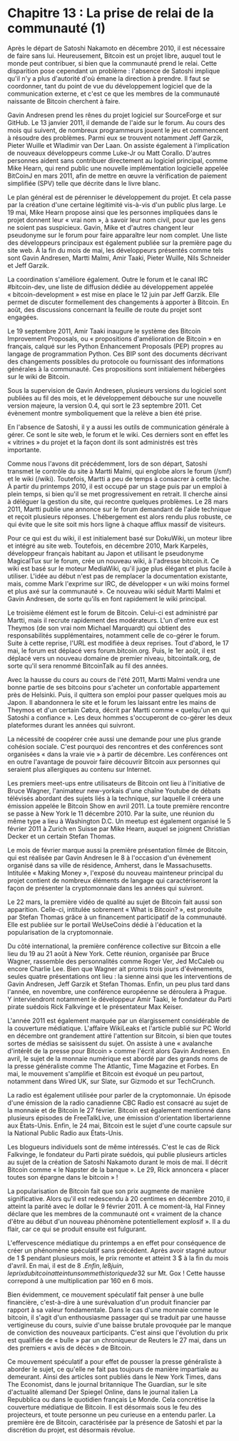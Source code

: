 # Chapitre 13 : La prise de relai de la communauté (1)

Après le départ de Satoshi Nakamoto en décembre 2010, il est nécessaire de faire sans lui. Heureusement, Bitcoin est un projet libre, auquel tout le monde peut contribuer, si bien que la communauté prend le relai. Cette disparition pose cependant un problème : l'absence de Satoshi implique qu'il n'y a plus d'autorité d'où émane la direction à prendre. Il faut se coordonner, tant du point de vue du développement logiciel que de la communication externe, et c'est ce que les membres de la communauté naissante de Bitcoin cherchent à faire.

Gavin Andresen prend les rênes du projet logiciel sur SourceForge et sur GitHub. Le 13 janvier 2011, il demande de l'aide sur le forum. Au cours des mois qui suivent, de nombreux programmeurs jouent le jeu et commencent à résoudre des problèmes. Parmi eux se trouvent notamment Jeff Garzik, Pieter Wuille et Wladimir van Der Laan. On assiste également à l'implication de nouveaux développeurs comme Luke-Jr ou Matt Corallo. D'autres personnes aident sans contribuer directement au logiciel principal, comme Mike Hearn, qui rend public une nouvelle implémentation logicielle appelée BitCoinJ en mars 2011, afin de mettre en œuvre la vérification de paiement simplifiée (SPV) telle que décrite dans le livre blanc.

Le plan général est de pérenniser le développement du projet. Et cela passe par la création d'une certaine légitimité vis-à-vis d'un public plus large. Le 19 mai, Mike Hearn propose ainsi que les personnes impliquées dans le projet donnent leur « vrai nom », à savoir leur nom civil, pour que les gens ne soient pas suspicieux. Gavin, Mike et d'autres changent leur pseudonyme sur le forum pour faire apparaître leur nom complet. Une liste des développeurs principaux est également publiée sur la première page du site web. À la fin du mois de mai, les développeurs présentés comme tels sont Gavin Andresen, Martti Malmi, Amir Taaki, Pieter Wuille, Nils Schneider et Jeff Garzik.

La coordination s'améliore également. Outre le forum et le canal IRC #bitcoin-dev, une liste de diffusion dédiée au développement appelée « bitcoin-development » est mise en place le 12 juin par Jeff Garzik. Elle permet de discuter formellement des changements à apporter à Bitcoin. En août, des discussions concernant la feuille de route du projet sont engagées.

Le 19 septembre 2011, Amir Taaki inaugure le système des Bitcoin Improvement Proposals, ou « propositions d'amélioration de Bitcoin » en français, calqué sur les Python Enhancement Proposals (PEP) propres au langage de programmation Python. Ces BIP sont des documents décrivant des changements possibles du protocole ou fournissant des informations générales à la communauté. Ces propositions sont initialement hébergées sur le wiki de Bitcoin.

Sous la supervision de Gavin Andresen, plusieurs versions du logiciel sont publiées au fil des mois, et le développement débouche sur une nouvelle version majeure, la version 0.4, qui sort le 23 septembre 2011. Cet évènement montre symboliquement que la relève a bien été prise.

En l'absence de Satoshi, il y a aussi les outils de communication générale à gérer. Ce sont le site web, le forum et le wiki. Ces derniers sont en effet les « vitrines » du projet et la façon dont ils sont administrés est très importante.

Comme nous l'avons dit précédemment, lors de son départ, Satoshi transmet le contrôle du site à Martti Malmi, qui englobe alors le forum (/smf) et le wiki (/wiki). Toutefois, Martti a peu de temps à consacrer à cette tâche. À partir du printemps 2010, il est occupé par un stage puis par un emploi à plein temps, si bien qu'il se met progressivement en retrait. Il cherche ainsi à déléguer la gestion du site, qui recontre quelques problèmes. Le 28 mars 2011, Martti publie une annonce sur le forum demandant de l'aide technique et reçoit plusieurs réponses. L'hébergement est alors rendu plus robuste, ce qui évite que le site soit mis hors ligne à chaque afflux massif de visiteurs.

Pour ce qui est du wiki, il est initialement basé sur DokuWiki, un moteur libre et intégré au site web. Toutefois, en décembre 2010, Mark Karpelès, développeur français habitant au Japon et utilisant le pseudonyme MagicalTux sur le forum, crée un nouveau wiki, à l'adresse bitcoin.it. Ce wiki est basé sur le moteur MediaWiki, qu'il juge plus élégant et plus facile à utiliser. L'idée au début n'est pas de remplacer la documentation existante, mais, comme Mark l'exprime sur IRC, de développer « un wiki moins formel et plus axé sur la communauté ». Ce nouveau wiki séduit Martti Malmi et Gavin Andresen, de sorte qu'ils en font rapidement le wiki principal.

Le troisième élément est le forum de Bitcoin. Celui-ci est administré par Martti, mais il recrute rapidement des modérateurs. L'un d'entre eux est Theymos (de son vrai nom Michael Marquardt) qui obtient des responsabilités supplémentaires, notamment celle de co-gérer le forum. Suite à cette reprise, l'URL est modifiée à deux reprises. Tout d'abord, le 17 mai, le forum est déplacé vers forum.bitcoin.org. Puis, le 1er août, il est déplacé vers un nouveau domaine de premier niveau, bitcointalk.org, de sorte qu'il sera renommé BitcoinTalk au fil des années.

Avec la hausse du cours au cours de l'été 2011, Martti Malmi vendra une bonne partie de ses bitcoins pour s'acheter un confortable appartement près de Helsinki. Puis, il quittera son emploi pour passer quelques mois au Japon. Il abandonnera le site et le forum les laissant entre les mains de Theymos et d'un certain Cøbra, décrit par Martti comme « quelqu'un en qui Satoshi a confiance ». Les deux hommes s'occuperont de co-gérer les deux plateformes durant les années qui suivront.

La nécessité de coopérer crée aussi une demande pour une plus grande cohésion sociale. C'est pourquoi des rencontres et des conférences sont organisées « dans la vraie vie » à partir de décembre. Les conférences ont en outre l'avantage de pouvoir faire découvrir Bitcoin aux personnes qui seraient plus allergiques au contenu sur Internet.

Les premiers meet-ups entre utilisateurs de Bitcoin ont lieu à l'initiative de Bruce Wagner, l'animateur new-yorkais d'une chaîne Youtube de débats télévisés abordant des sujets liés à la technique, sur laquelle il créera une émission appelée le Bitcoin Show en avril 2011. La toute première rencontre se passe à New York le 11 décembre 2010. Par la suite, une réunion du même type a lieu à Washington D.C. Un meetup est également organisé le 5 février 2011 à Zurich en Suisse par Mike Hearn, auquel se joignent Christian Decker et un certain Stefan Thomas.

Le mois de février marque aussi la première présentation filmée de Bitcoin, qui est réalisée par Gavin Andresen le 8 à l'occasion d'un évènement organisé dans sa ville de résidence, Amherst, dans le Massachusetts. Intitulée « Making Money », l'exposé du nouveau mainteneur principal du projet contient de nombreux éléments de langage qui caractériseront la façon de présenter la cryptomonnaie dans les années qui suivront.

Le 22 mars, la première vidéo de qualité au sujet de Bitcoin fait aussi son apparition. Celle-ci, intitulée sobrement « What is Bitcoin? », est produite par Stefan Thomas grâce à un financement participatif de la communauté. Elle est publiée sur le portail WeUseCoins dédié à l'éducation et la popularisation de la cryptomonnaie.

Du côté international, la première conférence collective sur Bitcoin a elle lieu du 19 au 21 août à New York. Cette réunion, organisée par Bruce Wagner, rassemble des personnalités comme Roger Ver, Jed McCaleb ou encore Charlie Lee. Bien que Wagner ait promis trois jours d'évènements, seules quatre présentations ont lieu : la sienne ainsi que les interventions de Gavin Andresen, Jeff Garzik et Stefan Thomas. Enfin, un peu plus tard dans l'année, en novembre, une conférence européenne se déroulera à Prague. Y interviendront notamment le développeur Amir Taaki, le fondateur du Parti pirate suédois Rick Falkvinge et le présentateur Max Keiser.

L'année 2011 est également marquée par un élargissement considérable de la couverture médiatique. L'affaire WikiLeaks et l'article publié sur PC World en décembre ont grandement attiré l'attention sur Bitcoin, si bien que toutes sortes de médias se saisissent du sujet. On assiste à une « avalanche d'intérêt de la presse pour Bitcoin » comme l'écrit alors Gavin Andresen. En avril, le sujet de la monnaie numérique est abordé par des grands noms de la presse généraliste comme The Atlantic, Time Magazine et Forbes. En mai, le mouvement s'amplifie et Bitcoin est évoqué un peu partout, notamment dans Wired UK, sur Slate, sur Gizmodo et sur TechCrunch.

La radio est également utilisée pour parler de la cryptomonnaie. Un épisode d'une émission de la radio canadienne CBC Radio est consacré au sujet de la monnaie et de Bitcoin le 27 février. Bitcoin est également mentionné dans plusieurs épisodes de FreeTalkLive, une émission d'orientation libertarienne aux États-Unis. Enfin, le 24 mai, Bitcoin est le sujet d'une courte capsule sur la National Public Radio aux États-Unis.

Les blogueurs individuels sont de même intéressés. C'est le cas de Rick Falkvinge, le fondateur du Parti pirate suédois, qui publie plusieurs articles au sujet de la création de Satoshi Nakamoto durant le mois de mai. Il décrit Bitcoin comme « le Napster de la banque ». Le 29, Rick annoncera « placer toutes son épargne dans le bitcoin » !

La popularisation de Bitcoin fait que son prix augmente de manière significative. Alors qu'il est redescendu à 20 centimes en décembre 2010, il atteint la parité avec le dollar le 9 février 2011. À ce moment-là, Hal Finney déclare que les membres de la communauté ont « vraiment de la chance d'être au début d'un nouveau phénomène potentiellement explosif ». Il a du flair, car ce qui se produit ensuite est fulgurant.

L'effervescence médiatique du printemps a en effet pour conséquence de créer un phénomène spéculatif sans précédent. Après avoir stagné autour de 1 $ pendant plusieurs mois, le prix remonte et atteint 3 $ à la fin du mois d'avril. En mai, il est de 8 $. Enfin, le 8 juin, le prix du bitcoin atteint un sommet historique de 32 $ sur Mt. Gox ! Cette hausse correpond à une multiplication par 160 en 6 mois.

Bien évidemment, ce mouvement spéculatif fait penser à une bulle financière, c'est-à-dire à une surévaluation d'un produit financier par rapport à sa valeur fondamentale. Dans le cas d'une monnaie comme le bitcoin, il s'agit d'un enthousiasme passager qui se traduit par une hausse vertigineuse du cours, suivie d'une baisse brutale provoquée par le manque de conviction des nouveaux participants. C'est ainsi que l'évolution du prix est qualifiée de « bulle » par un chroniqueur de Reuters le 27 mai, dans un des premiers « avis de décès » de Bitcoin.

Ce mouvement spéculatif a pour effet de pousser la presse généraliste à aborder le sujet, ce qu'elle ne fait pas toujours de manière impartiale au demeurant. Ainsi des articles sont publiés dans le New York Times, dans The Economist, dans le journal britannique The Guardian, sur le site d'actualité allemand Der Spiegel Online, dans le journal italien La Repubblica ou dans le quotidien français Le Monde. Cela concrétise la couverture médiatique de Bitcoin. Il est désormais sous le feu des projecteurs, et toute personne un peu curieuse en a entendu parler. La première ère de Bitcoin, caractérisée par la présence de Satoshi et par la discrétion du projet, est désormais révolue.
